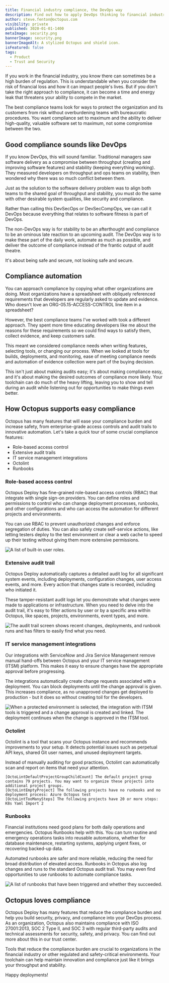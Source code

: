 ```yaml
---
title: Financial industry compliance, the DevOps way
description: Find out how to apply DevOps thinking to financial industry regulation and compliance.
author: steve.fenton@octopus.com
visibility: private
published: 3020-01-01-1400
metaImage: security.png
bannerImage: security.png
bannerImageAlt: A stylized Octopus and shield icon.
isFeatured: false
tags: 
  - Product
  - Trust and Security
---
```


If you work in the financial industry, you know there can sometimes be a high burden of regulation. This is understandable when you consider the risk of financial loss and how it can impact people's lives. But if you don't take the right approach to compliance, it can become a time and energy leak that threatens your ability to compete in the market.

The best compliance teams look for ways to protect the organization and its customers from risk without overburdening teams with bureaucratic procedures. You want compliance set to maximum and the ability to deliver high-quality, valuable software set to maximum, not some compromise between the two.

## Good compliance sounds like DevOps

If you know DevOps, this will sound familiar. Traditional managers saw software delivery as a compromise between throughput (creating and improving software features) and stability (keeping everything working). They measured developers on throughput and ops teams on stability, then wondered why there was so much conflict between them.

Just as the solution to the software delivery problem was to align both teams to the shared goal of throughput and stability, you must do the same with other desirable system qualities, like security and compliance.

Rather than calling this DevSecOps or DevSecCompOps, we can call it DevOps because everything that relates to software fitness is part of DevOps.

The non-DevOps way is for stability to be an afterthought and compliance to be an ominous late reaction to an upcoming audit. The DevOps way is to make these part of the daily work, automate as much as possible, and deliver the outcome of compliance instead of the frantic output of audit theatre.

It's about being safe and secure, not looking safe and secure.

## Compliance automation

You can approach compliance by copying what other organizations are doing. Most organizations have a spreadsheet with obliquely referenced requirements that developers are regularly asked to update and evidence. Who doesn't love an ORG-05.15-ACCESS-CONTROL line item in a spreadsheet?

However, the best compliance teams I've worked with took a different approach. They spent more time educating developers like me about the reasons for these requirements so we could find ways to satisfy them, collect evidence, and keep customers safe.

This meant we considered compliance needs when writing features, selecting tools, or changing our process. When we looked at tools for builds, deployments, and monitoring, ease of meeting compliance needs and automation of evidence collection were part of the buying decision.

This isn't just about making audits easy; it's about making compliance easy, and it's about making the desired outcomes of compliance more likely. Your toolchain can do much of the heavy lifting, leaving you to show and tell during an audit while listening out for opportunities to make things even better.

## How Octopus supports easy compliance

Octopus has many features that will ease your compliance burden and increase safety, from enterprise-grade access controls and audit trails to innovative automation. Let's take a quick tour of some crucial compliance features:

- Role-based access control
- Extensive audit trails
- IT service management integrations
- Octolint
- Runbooks

### Role-based access control

Octopus Deploy has fine-grained role-based access controls (RBAC) that integrate with single sign-on providers. You can define roles and permissions to control who can change deployment processes, runbooks, and other configurations and who can access the automation for different projects and environments.

You can use RBAC to prevent unauthorized changes and enforce segregation of duties. You can also safely create self-service actions, like letting testers deploy to the test environment or clear a web cache to speed up their testing without giving them more extensive permissions.

![A list of built-in user roles.](role-based-access.png)

### Extensive audit trail

Octopus Deploy automatically captures a detailed audit log for all significant system events, including deployments, configuration changes, user access events, and more. Every action that changes state is recorded, including who initiated it.

These tamper-resistant audit logs let you demonstrate what changes were made to applications or infrastructure. When you need to delve into the audit trail, it's easy to filter actions by user or by a specific area within Octopus, like spaces, projects, environments, event types, and more.

![The audit trail screen shows recent changes, deployments, and runbook runs and has filters to easily find what you need.](audit-trail.png)

### IT service management integrations

Our integrations with ServiceNow and Jira Service Management remove manual hand-offs between Octopus and your IT service management (ITSM) platform. This makes it easy to ensure changes have the appropriate approval before progressing.

The integrations automatically create change requests associated with a deployment. You can block deployments until the change approval is given. This increases compliance, as no unapproved changes get deployed to production - but it does so without creating toil for the developers.

![When a protected environment is selected, the integration with ITSM tools is triggered and a change approval is created and linked. The deployment continues when the change is approved in the ITSM tool.](approval-flow.png)

### Octolint

Octolint is a tool that scans your Octopus instance and recommends improvements to your setup. It detects potential issues such as perpetual API keys, shared Git user names, and unused deployment targets.

Instead of manually auditing for good practices, Octolint can automatically scan and report on items that need your attention.

```text
[OctoLintDefaultProjectGroupChildCount] The default project group contains 79 projects. You may want to organize these projects into additional project groups.
[OctoLintEmptyProject] The following projects have no runbooks and no deployment process: Azure Octopus test
[OctoLintTooManySteps] The following projects have 20 or more steps: K8s Yaml Import 2
```

### Runbooks

Financial institutions need good plans for both daily operations and emergencies. Octopus Runbooks help with this. You can turn routine and emergency operations tasks into reusable automations, whether for database maintenance, restarting systems, applying urgent fixes, or recovering backed-up data.

Automated runbooks are safer and more reliable, reducing the need for broad distribution of elevated access. Runbooks in Octopus also log changes and runs to the standard Octopus audit trail. You may even find opportunities to use runbooks to automate compliance tasks.

![A list of runbooks that have been triggered and whether they succeeded.](operations-overview.png)

## Octopus loves compliance

Octopus Deploy has many features that reduce the compliance burden and help you build security, privacy, and compliance into your DevOps process. As an organization, Octopus also maintains compliance with ISO 27001:2013, SOC 2 Type II, and SOC 3 with regular third-party audits and technical assessments for security, safety, and privacy. You can find out more about this in our trust center.

Tools that reduce the compliance burden are crucial to organizations in the financial industry or other regulated and safety-critical environments. Your toolchain can help maintain innovation and compliance just like it brings your throughput and stability.

Happy deployments!
